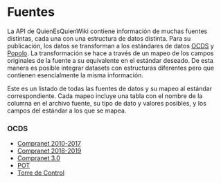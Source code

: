 # Fuentes

La API de QuienEsQuienWiki contiene información de muchas fuentes distintas, cada una con una estructura de datos distinta. Para su publicación, los datos se transforman a los estándares de datos [OCDS](https://standard.open-contracting.org/latest/en/) y [Popolo](https://www.popoloproject.com/). La transformación se hace a través de un mapeo de los campos originales de la fuente a su equivalente en el estándar deseado. De esta manera es posible integrar datasets con estructuras diferentes pero que contienen esencialmente la misma información.

Este es un listado de todas las fuentes de datos y su mapeo al estándar correspondiente. Cada mapeo incluye una tabla con el nombre de la columna en el archivo fuente, su tipo de dato y valores posibles, y los campos del estándar a los que se mapea.

### OCDS

*  [Compranet 2010-2017](compranet)
*  [Compranet 2018-2019](compranet2019)
*  [Compranet 3.0](compranet3)
*  [POT](pot)
*  [Torre de Control](tdc)
